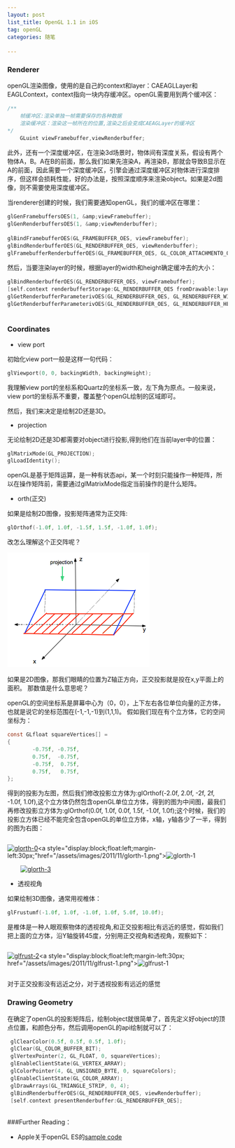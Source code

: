```yaml
---
layout: post
list_title: OpenGL 1.1 in iOS
tag: openGL
categories: 随笔

---
```


<em></em>

<h3>Renderer</h3>

openGL渲染图像，使用的是自己的context和layer：CAEAGLLayer和EAGLContext，context指向一块内存缓冲区。openGL需要用到两个缓冲区：
 
```c
/**
	帧缓冲区:渲染单独一帧需要保存的各种数据
	渲染缓冲区：渲染这一帧所在的位置,渲染之后会变成CAEAGLayer的缓冲区
*/
    GLuint viewFramebuffer,viewRenderbuffer;
```

此外，还有一个深度缓冲区，在渲染3d场景时，物体间有深度关系，假设有两个物体A，B。A在B的前面，那么我们如果先渲染A，再渲染B，那就会导致B显示在A的前面，因此需要一个深度缓冲区，引擎会通过深度缓冲区对物体进行深度排序，但这样会损耗性能，好的办法是，按照深度顺序来渲染object。如果是2d图像，则不需要使用深度缓冲区。

当renderer创建的时候，我们需要通知openGL，我们的缓冲区在哪里：

```c
glGenFramebuffersOES(1, &amp;viewFramebuffer);
glGenRenderbuffersOES(1, &amp;viewRenderbuffer);

glBindFramebufferOES(GL_FRAMEBUFFER_OES, viewFramebuffer);
glBindRenderbufferOES(GL_RENDERBUFFER_OES, viewRenderbuffer);
glFramebufferRenderbufferOES(GL_FRAMEBUFFER_OES, GL_COLOR_ATTACHMENT0_OES, GL_RENDERBUFFER_OES, viewRenderbuffer);

```   
然后，当要渲染layer的时候，根据layer的width和height确定缓冲去的大小：
 
```c
glBindRenderbufferOES(GL_RENDERBUFFER_OES, viewFramebuffer);
[self.context renderbufferStorage:GL_RENDERBUFFER_OES fromDrawable:layer];
glGetRenderbufferParameterivOES(GL_RENDERBUFFER_OES, GL_RENDERBUFFER_WIDTH_OES, &amp;backingWidth);
glGetRenderbufferParameterivOES(GL_RENDERBUFFER_OES, GL_RENDERBUFFER_HEIGHT_OES, &amp;backingHeight);
  
``` 


<h3>Coordinates</h3>

- view port

初始化view port一般是这样一句代码：
 
```c
glViewport(0, 0, backingWidth, backingHeight);
```

我理解view port的坐标系和Quartz的坐标系一致，左下角为原点。一般来说，view port的坐标系不重要，覆盖整个openGL绘制的区域即可。

然后，我们来决定是绘制2D还是3D。

- projection

无论绘制2D还是3D都需要对object进行投影,得到他们在当前layer中的位置：

```c
glMatrixMode(GL_PROJECTION);
glLoadIdentity();
```

openGL是基于矩阵运算，是一种有状态api，某一个时刻只能操作一种矩阵，所以在操作矩阵前，需要通过glMatrixMode指定当前操作的是什么矩阵。

- orth(正交)

如果是绘制2D图像，投影矩阵通常为正交阵:

```c
glOrthof(-1.0f, 1.0f, -1.5f, 1.5f, -1.0f, 1.0f);
```
改怎么理解这个正交阵呢？

![Alt text](/assets/images/2011/11/glorthof.png)

如果是2D图像，那我们眼睛的位置为Z轴正方向，正交投影就是投在x,y平面上的面积。
那数值是什么意思呢？

openGL的空间坐标系是屏幕中心为（0，0），上下左右各位单位向量的正方体，也就是说它的坐标范围在(-1,-1,-1)到(1,1,1)。
假如我们现在有个立方体，它的空间坐标为：
 
```c
const GLfloat squareVertices[] = 
{
        -0.75f, -0.75f,
        0.75f,  -0.75f,
        -0.75f,  0.75f,
        0.75f,   0.75f,
};
``` 

得到的投影为左图，然后我们修改投影立方体为:glOrthof(-2.0f, 2.0f, -2f, 2f, -1.0f, 1.0f),这个立方体仍然包含openGL单位立方体，得到的图为中间图，最我们再修改投影立方体为:glOrthof(0.0f, 1.0f, 0.0f, 1.5f, -1.0f, 1.0f);这个时候，我们的投影立方体已经不能完全包含openGL的单位立方体，x轴，y轴各少了一半，得到的图为右图：

<div style="overflow: hidden; width: 100%;">

<a style="float:left; display:block" href="/assets/images/2011/11/glorth-0.png"><img src="{{site.baseurl}}/assets/images/2011/11/glorth-0.png" alt="glorth-0" width="165" height="240"/></a>

<a style="display:block;float:left;margin-left:30px;"href="/assets/images/2011/11/glorth-1.png"><img src="{{site.baseurl}}/assets/images/2011/11/glorth-1.png" alt="glorth-1" width="164" height="235"/></a>

<a style="display:block;float:left;margin-left:30px;" href="/assets/images/2011/11/glorth-3.png"><img src="{{site.baseurl}}/assets/images/2011/11/glorth-3.png" alt="glorth-3" width="166" height="240"/></a>

</div>


- 透视视角

如果绘制3D图像，通常用视椎体：

```c
glFrustumf(-1.0f, 1.0f, -1.0f, 1.0f, 5.0f, 10.0f);

```
是椎体是一种人眼观察物体的透视视角,和正交投影相比有远近的感觉，假如我们把上面的立方体，沿Y轴旋转45度，分别用正交视角和透视角，观察如下：

<div style="overflow: hidden; width: 100%;">

<a style="float:left; display:block" href="/assets/images/2011/11/glfrust-2.png"><img src="{{site.baseurl}}/assets/images/2011/11/glfrust-2.png" alt="glfrust-2" width="165" height="240" /></a>

<a style="display:block;float:left;margin-left:30px; href="/assets/images/2011/11/glfrust-1.png"><img src="{{site.baseurl}}/assets/images/2011/11/glfrust-1.png" alt="glfrust-1" width="167" height="238"/></a>

</div>

对于正交投影没有远近之分，对于透视投影有远近的感觉

<h3>Drawing Geometry</h3>

在确定了openGL的投影矩阵后，绘制object就很简单了，首先定义好object的顶点位置，和颜色分布，然后调用openGL的api绘制就可以了：

```c
 glClearColor(0.5f, 0.5f, 0.5f, 1.0f);
 glClear(GL_COLOR_BUFFER_BIT);
 glVertexPointer(2, GL_FLOAT, 0, squareVertices);
 glEnableClientState(GL_VERTEX_ARRAY);
 glColorPointer(4, GL_UNSIGNED_BYTE, 0, squareColors);
 glEnableClientState(GL_COLOR_ARRAY); 
 glDrawArrays(GL_TRIANGLE_STRIP, 0, 4);   
 glBindRenderbufferOES(GL_RENDERBUFFER_OES, viewRenderbuffer);
 [self.context presentRenderbuffer:GL_RENDERBUFFER_OES];
 
```
###Further Reading：

- Apple关于openGL ES的<a href="https://developer.apple.com/library/ios/samplecode/GLES2Sample/Introduction/Intro.html#//apple_ref/doc/uid/DTS40009188-Intro-DontLinkElementID_2">sample code</a>
